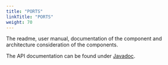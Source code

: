 ```yaml
---
title: "PORTS"
linkTitle: "PORTS"
weight: 70
---
```


The readme, user manual, documentation of the component and architecture consideration of the components.

The API documentation can be found under [Javadoc](/docs/ports/api-ui/index.html).  

